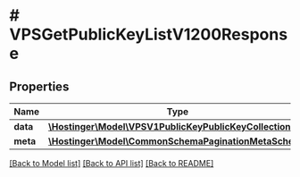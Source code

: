 # # VPSGetPublicKeyListV1200Response

## Properties

Name | Type | Description | Notes
------------ | ------------- | ------------- | -------------
**data** | [**\Hostinger\Model\VPSV1PublicKeyPublicKeyCollection**](VPSV1PublicKeyPublicKeyCollection.md) |  |
**meta** | [**\Hostinger\Model\CommonSchemaPaginationMetaSchema**](CommonSchemaPaginationMetaSchema.md) |  |

[[Back to Model list]](../../README.md#models) [[Back to API list]](../../README.md#endpoints) [[Back to README]](../../README.md)
